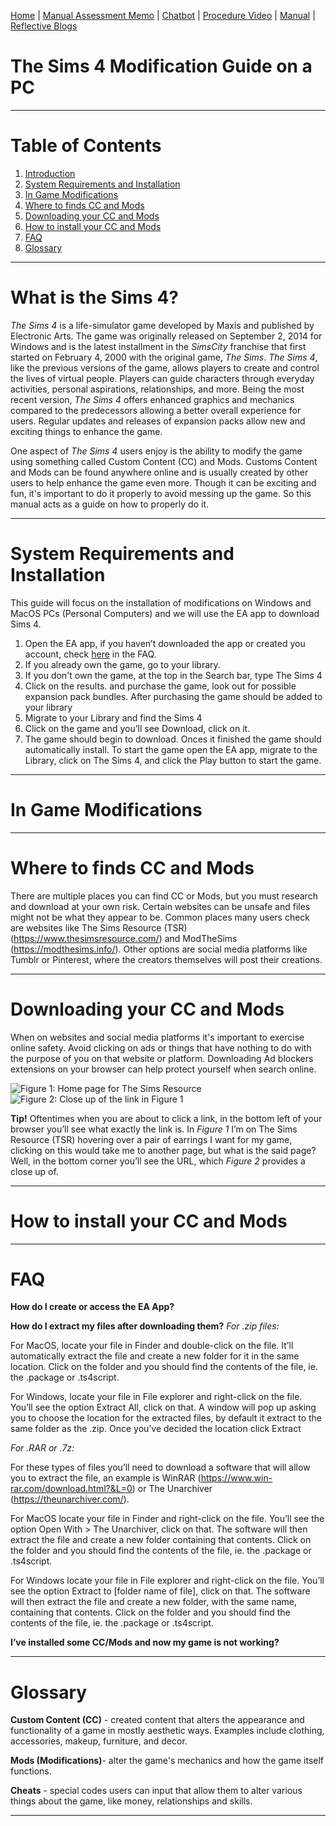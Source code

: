 [Home](index.md) | [Manual Assessment Memo](manual_assessment_memo.md) | [Chatbot](chatbot.md) | [Procedure Video](procedure_video.md) | [Manual](manual.md) | [Reflective Blogs](reflective_blogs.md)

# The Sims 4 Modification Guide on a PC
---
# Table of Contents 
1. [Introduction](#What-is-the-Sims-4-?) 
2. [System Requirements and Installation](#System-Requirements-and-Installation) 
3. [In Game Modifications](#In-Game-Modifications)
4. [Where to finds CC and Mods](#Where-to-finds-CC-and-Mods)
5. [Downloading your CC and Mods](#Downloading-your-CC-and-Mods)
6. [How to install your CC and Mods](#How-to-install-your-CC-and-Mods)
7. [FAQ](#FAQ)
8. [Glossary](#Glossary)

--- 
# What is the Sims 4? 
*The Sims 4* is a life-simulator game developed by Maxis and published by Electronic Arts. The game was originally  released on September 2, 2014 for Windows and is the latest installment in the *SimsCity* franchise that first started on February 4, 2000 with the original game, *The Sims*. *The Sims 4*, like the previous versions of the game, allows players to create and control the lives of virtual people. Players can guide characters through everyday activities, personal aspirations, relationships, and more. Being the most recent version, *The Sims 4* offers enhanced graphics and mechanics compared to the predecessors allowing a better overall experience for users. Regular updates and releases of expansion packs allow new and exciting things to enhance the game. 

One aspect of *The Sims 4* users enjoy is the ability to modify the game using something called Custom Content (CC) and Mods. Customs Content and Mods can be found anywhere online and is usually created by other users to help enhance the game even more. Though it can be exciting and fun, it's important to do it properly to avoid messing up the game. So this manual acts as a guide on how to properly do it.

---
# System Requirements and Installation
This guide will focus on the installation of modifications on Windows and MacOS PCs (Personal Computers) and we will use the EA app to download Sims 4. 
 1. Open the EA app, if you haven’t downloaded the app or created you account, check [here](#FAQ) in the FAQ. 
 2. If you  already own the game, go to your library.
 3. If you don't own the game, at the top in the Search bar, type The Sims 4
 4. Click on the results. and purchase the game, look out for possible expansion pack bundles. After purchasing the game should be added to your library
 5. Migrate to your Library and find the Sims 4
 6. Click on the game and you’ll see Download, click on it.
 7. The game should begin to download. Onces it finished the game should automatically install.
To start the game open the EA app, migrate to the Library, click on The Sims 4, and click the Play button to start the game. 

---
# In Game Modifications
---
# Where to finds CC and Mods

There are multiple places you can find CC or Mods, but you must research and download at your own risk. Certain websites can be unsafe and files might not be what they appear to be. Common places many users check are websites like The Sims Resource (TSR) (<https://www.thesimsresource.com/>) and ModTheSims (<https://modthesims.info/>). Other options are social media platforms like Tumblr or Pinterest, where the creators themselves will post their creations. 

---
# Downloading your CC and Mods

When on websites and social media platforms it's important to exercise online safety. Avoid clicking on ads or things that have nothing to do with the purpose of you on that website or platform. Downloading Ad blockers extensions on your browser can help protect yourself when search online. 

![*Figure 1*: Home page for The Sims Resource](https://github.com/user-attachments/assets/53827684-8e39-47d4-b738-6ac0521199f1)
![*Figure 2*: Close up of the link in Figure 1](https://github.com/user-attachments/assets/2b90e7dd-40c9-4fe7-9b9a-976212b54be3)

**Tip!** Oftentimes when you are about to click a link, in the bottom left of your browser you’ll see what exactly the link is. In *Figure 1* I’m on The Sims Resource (TSR) hovering over a pair of earrings I want for my game, clicking on this would take me to another page, but what is the said page? Well, in the bottom corner you’ll see the URL, which *Figure 2* provides a close up of.

---
# How to install your CC and Mods 
--- 
# FAQ
**How do I create or access the EA App?**

**How do I extract my files after downloading them?**
*For .zip files:*

For MacOS, locate your file in Finder and double-click on the file. It’ll automatically extract the file and create a new folder for it in the same location. Click on the folder and you should find the contents of the file, ie. the .package or .ts4script.

For Windows, locate your file in File explorer and right-click on the file. You’ll see the option Extract All, click on that. A window will pop up asking you to choose the location for the extracted files, by default it extract to the same folder as the .zip. Once you’ve decided the location click Extract 

*For .RAR or .7z:*

For these types of files you’ll need to download a software that will allow you to extract the file, an example is WinRAR (<https://www.win-rar.com/download.html?&L=0>)  or The Unarchiver (<https://theunarchiver.com/>). 

For MacOS locate your file in Finder and right-click on the file. You’ll see the option Open With > The Unarchiver, click on that. The software will then extract the file and create a new folder containing that contents. Click on the folder and you should find the contents of the file, ie. the .package or .ts4script. 

For Windows locate your file in File explorer and right-click on the file. You’ll see the option Extract to [folder name of file], click on that. The software will then extract the file and create a new folder, with the same name, containing that contents. Click on the folder and you should find the contents of the file, ie. the .package or .ts4script. 

**I’ve installed some CC/Mods and now my game is not working?** 

--- 
# Glossary
**Custom Content (CC)** - created content that alters the appearance and functionality of a game in mostly aesthetic ways. Examples include clothing, accessories, makeup, furniture, and decor.

**Mods (Modifications)**- alter the game's mechanics and how the game itself functions. 

**Cheats** - special codes users can input that allow them to alter various things about the game, like money, relationships and skills.

---

